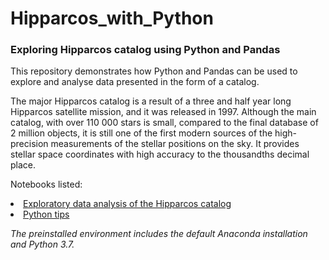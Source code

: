 # Hipparcos_with_Python
### Exploring Hipparcos catalog using Python and Pandas 

This repository demonstrates how Python and Pandas can be used to explore and analyse data presented in the form of a catalog. 

The major Hipparcos catalog is a result of a three and half year long Hipparcos satellite mission, and it was released in 1997. Although the main catalog, with over 110 000 stars is small, compared to the final database of 2 million objects, it is still one of the first modern sources of the high-precision measurements of the stellar positions on the sky. It provides stellar space coordinates with high accuracy to the thousandths decimal place.

Notebooks listed:

<li> <a  href="https://github.com/lilianasku/Hipparcos-with-Python/blob/master/notebooks/Stars-Of-Hipparcos-Catalog.ipynb"> Exploratory data analysis of the Hipparcos catalog </a>

<li> <a  href="https://github.com/lilianasku/Hipparcos-with-Python/blob/master/notebooks/Python-tips.ipynb"> Python tips </a>


<i>The preinstalled environment includes the default Anaconda installation and Python 3.7. </i>
